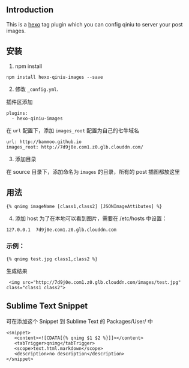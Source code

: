 ## Introduction

This is a [hexo](https://github.com/tommy351/hexo) tag plugin which you can config qiniu to server your post images.

## 安装

1. npm install

```
npm install hexo-qiniu-images --save
```

2. 修改 ``_config.yml``.

插件区添加
```
plugins:
  - hexo-qiniu-images
```

在 `url` 配置下，添加 `images_root` 配置为自己的七牛域名

```
url: http://bammoo.github.io
images_root: http://7d9j0e.com1.z0.glb.clouddn.com/
```

3. 添加目录

在 source 目录下，添加命名为 ``images`` 的目录，所有的 post 插图都放这里

## 用法

```
{% qnimg imageName [class1,class2] [JSONImageAttibutes] %}
```

4. 添加 host
为了在本地可以看到图片，需要在 /etc/hosts 中设置：

```
127.0.0.1  7d9j0e.com1.z0.glb.clouddn.com
```


### 示例：

```
{% qnimg test.jpg class1,class2 %}
```

生成结果

```
 <img src="http://7d9j0e.com1.z0.glb.clouddn.com/images/test.jpg" class="class1 class2">
 ```


## Sublime Text Snippet

可在添加这个 Snippet 到 Sublime Text 的 Packages/User/ 中

 ```
 <snippet>
    <content><![CDATA[{% qnimg $1 $2 %}]]></content>
    <tabTrigger>qnimg</tabTrigger>
    <scope>text.html.markdown</scope>
    <description>no description</description>
</snippet>
 ```